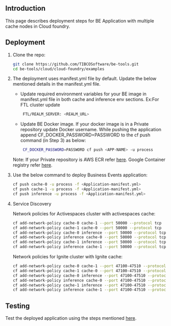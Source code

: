## Introduction

This page describes deployment steps for BE Application with multiple cache nodes in Cloud foundry.

## Deployment

1. Clone the repo:
     ```sh
     git clone https://github.com/TIBCOSoftware/be-tools.git
     cd be-tools/cloud/cloud-foundry/examples
     ```

2. The deployment uses manifest.yml file by default. Update the below mentioned details in the manifest.yml file.
    
    * Update required environment variables for your BE image in manifest.yml file in both cache and inference env sections. Ex:For FTL cluster update  
      
      ```sh
       FTL/REALM_SERVER: <REALM_URL>
      ```
    * Update BE Docker image. If your docker image is in a Private repository update Docker username. While pushing the application append CF_DOCKER_PASSWORD=PASSWORD to the cf push command (in Step 3) as below:
   
      ```sh
       CF_DOCKER_PASSWORD=PASSWORD cf push <APP-NAME> -u process
      ```
    Note: If your Private repository is AWS ECR refer [here](https://docs.cloudfoundry.org/devguide/deploy-apps/push-docker.html#ecr). Google Container registry refer [here](https://docs.cloudfoundry.org/devguide/deploy-apps/push-docker.html#gcr).

3. Use the below command to deploy Business Events application:
    
      ```sh
      cf push cache-0 -u process -f <Application-manifest.yml>
      cf push cache-1 -u process -f <Application-manifest.yml>
      cf push inference -u process -f <Application-manifest.yml>
      ```

4. Service Discovery 

    Network policies for Activespaces cluster with activespaces cache:

      ```sh
      cf add-network-policy cache-0 cache-1 --port 50000 --protocol tcp
      cf add-network-policy cache-1 cache-0 --port 50000 --protocol tcp
      cf add-network-policy cache-0 inference --port 50000 --protocol tcp
      cf add-network-policy inference cache-0 --port 50000 --protocol tcp
      cf add-network-policy cache-1 inference --port 50000 --protocol tcp
      cf add-network-policy inference cache-1 --port 50000 --protocol tcp
      ```
   Network policies for Ignite cluster with Ignite cache:
      ```sh
      cf add-network-policy cache-0 cache-1 --port 47100-47510 --protocol tcp
      cf add-network-policy cache-1 cache-0 --port 47100-47510 --protocol tcp
      cf add-network-policy cache-0 inference --port 47100-47510 --protocol tcp
      cf add-network-policy inference cache-0 --port 47100-47510 --protocol tcp
      cf add-network-policy cache-1 inference --port 47100-47510 --protocol tcp
      cf add-network-policy inference cache-1 --port 47100-47510 --protocol tcp
      ```

## Testing

Test the deployed application using the steps mentioned [here](https://github.com/nareshkumarthota/rootrepo/wiki/Cloud-Foundry#testing).

